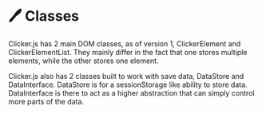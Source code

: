 # 🖊 Classes

Clicker.js has 2 main DOM classes, as of version 1, ClickerElement and ClickerElementList. They mainly differ in the fact that one stores multiple elements, while the other stores one element.



Clicker.js also has 2 classes built to work with save data, DataStore and DataInterface. DataStore is for a sessionStorage like ability to store data. DataInterface is there to act as a higher abstraction that can simply control more parts of the data.
